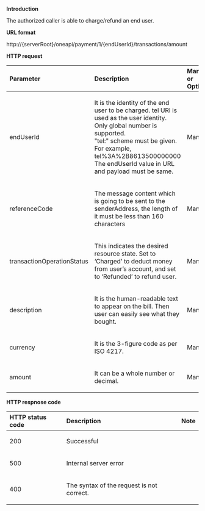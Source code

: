 **Introduction**

The authorized caller is able to charge/refund an end user.

**URL format**

http://{serverRoot}/oneapi/payment/1/{endUserId}/transactions/amount


**HTTP request**

<table>
<thead>
<tr>
<th id="parameter" style="text-align:left;">Parameter            </th>
<th id="type" style="text-align:left;">Description        </th>
<th id="required" style="text-align:left;">Mandatory or Optional   </th>
</tr>
</thead>

<tbody>


<tr>
<td style="text-align:left;"><p>endUserId </p></td>
<td style="text-align:left;"><p>It is the identity of the end user to be charged. tel URI is used as the user identity. Only global number is supported.<br>"tel:" scheme must be given. For example, tel%3A%2B8613500000000<br>
The endUserId value in URL and payload must be same.
 </p></td>
<td style="text-align:left;"><p>Mandatory</p></td>
</tr>
<tr>
<td style="text-align:left;"><p>referenceCode </p></td>
<td style="text-align:left;"><p> The message content which is going to be sent to the senderAddress, the length of it must be less than 160 characters</p></td>
<td style="text-align:left;"><p>Mandatory </p></td>
</tr>
<tr>
<td style="text-align:left;"><p>transactionOperationStatus </p></td>
<td style="text-align:left;"><p>This indicates the desired resource state. Set to ‘Charged’ to deduct money from user’s account, and set to ‘Refunded’ to refund user. </p></td>
<td style="text-align:left;"><p>Mandatory </p></td>
</tr>
<tr>
<td style="text-align:left;"><p>description </p></td>
<td style="text-align:left;"><p>It is the human-readable text to appear on the bill. Then user can easily see what they bought.
 </p></td>
<td style="text-align:left;"><p>Mandatory </p></td>
</tr>
<tr>
<td style="text-align:left;"><p>currency </p></td>
<td style="text-align:left;"><p>It is the 3-figure code as per ISO 4217.
 </p></td>
<td style="text-align:left;"><p>Mandatory </p></td>
</tr>
<tr>
<td style="text-align:left;"><p>amount </p></td>
<td style="text-align:left;"><p>It can be a whole number or decimal.
 </p></td>
<td style="text-align:left;"><p>Mandatory </p></td>
</tr>
</tbody>
</table>

**HTTP respnose code**
<table>
<thead>
<tr>
<th id="parameter" style="text-align:left;">HTTP status code            </th>
<th id="type" style="text-align:left;">Description        </th>
<th id="required" style="text-align:left;">Note   </th>
</tr>
</thead>

<tbody>


<tr>
<td style="text-align:left;"><p>200 </p></td>
<td style="text-align:left;"><p>Successful </p></td>
<td style="text-align:left;"><p> </p></td>
</tr>
<tr>
<td style="text-align:left;"><p>500 </p></td>
<td style="text-align:left;"><p>Internal server error</p></td>
<td style="text-align:left;"><p> </p></td>
</tr>
<tr>
<td style="text-align:left;"><p>400 </p></td>
<td style="text-align:left;"><p>The syntax of the request is not correct.
 </p></td>
<td style="text-align:left;"><p> </p></td>
</tr>
</tbody>
</table>



